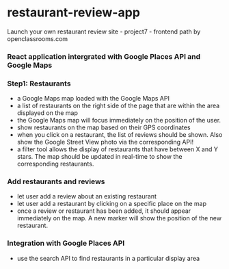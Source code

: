 # restaurant-review-app

Launch your own restaurant review site - project7 - frontend path by openclassrooms.com

<h3> React application intergrated with Google Places API and Google Maps </h3> 



<h3> Step1: Restaurants </h3>
<ul>
  <li>a Google Maps map loaded with the Google Maps API</li>
  <li>a list of restaurants on the right side of the page that are within the area displayed on the map</li>
  <li>the Google Maps map will focus immediately on the position of the user. </li>
  <li>show restaurants on the map based on their GPS coordinates</li>
  <li>when you click on a restaurant, the list of reviews should be shown. Also show the Google Street View photo via the corresponding API! </li>
  <li>a filter tool allows the display of restaurants that have between X and Y stars. The map should be updated in real-time to show the corresponding restaurants.</li>
</ul>

<h3> Add restaurants and reviews </h3> 
<ul>
  <li>let user add a review about an existing restaurant</li>
  <li>let user add a restaurant by clicking on a specific place on the map</li>
  <li>once a review or restaurant has been added, it should appear immediately on the map. A new marker will show the position of the new restaurant.</li>

</ul>
 

<h3>  Integration with Google Places API </h3>
<ul>
  <li> use the search API to find restaurants in a particular display area</li>

</ul>

